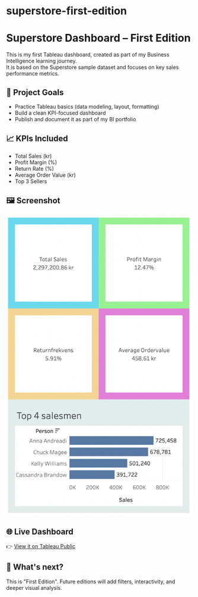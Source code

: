 # superstore-first-edition

# Superstore Dashboard – First Edition

This is my first Tableau dashboard, created as part of my Business Intelligence learning journey.  
It is based on the Superstore sample dataset and focuses on key sales performance metrics.

## 🧠 Project Goals
- Practice Tableau basics (data modeling, layout, formatting)
- Build a clean KPI-focused dashboard
- Publish and document it as part of my BI portfolio

## 📈 KPIs Included
- Total Sales (kr)
- Profit Margin (%)
- Return Rate (%)
- Average Order Value (kr)
- Top 3 Sellers

## 🖼️ Screenshot

![Dashboard Preview](dashboard.png)

## 🌐 Live Dashboard

👉 [View it on Tableau Public](https://public.tableau.com/app/profile/victor.wahlstr.m/viz/SuperstoreSalesDashboard-FirstEdition/Dashboard)

## 🚀 What's next?
This is "First Edition". Future editions will add filters, interactivity, and deeper visual analysis.


